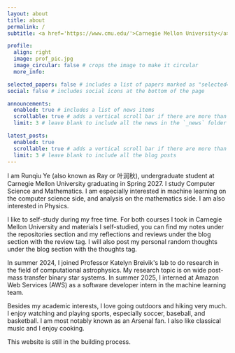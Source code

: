 ```yaml
---
layout: about
title: about
permalink: /
subtitle: <a href='https://www.cmu.edu/'>Carnegie Mellon University</a> 

profile:
  align: right
  image: prof_pic.jpg
  image_circular: false # crops the image to make it circular
  more_info: 

selected_papers: false # includes a list of papers marked as "selected={true}"
social: false # includes social icons at the bottom of the page

announcements:
  enabled: true # includes a list of news items
  scrollable: true # adds a vertical scroll bar if there are more than 3 news items
  limit: 3 # leave blank to include all the news in the `_news` folder

latest_posts:
  enabled: true
  scrollable: true # adds a vertical scroll bar if there are more than 3 new posts items
  limit: 3 # leave blank to include all the blog posts
---
```

I am Runqiu Ye (also known as Ray or 叶润秋), 
undergraduate student at Carnegie Mellon University graduating in Spring 2027. 
I study Computer Science and Mathematics. 
I am especially interested in machine learning on the computer science 
side, and analysis on the mathematics side. I am also interested in Physics.

I like to self-study during my free time. For both courses I took 
in Carnegie Mellon University and materials I self-studied, you can find 
my notes under the repositories 
section and my reflections and reviews under the 
blog section with the review tag. I will also post my personal random thoughts 
under the blog section with the thoughts tag.

In summer 2024, I joined Professor Katelyn Breivik's lab to do research in the
field of computational astrophysics. My research topic is on wide post-mass
transfer binary star systems. In summer 2025, I interned at Amazon Web Services 
(AWS) as a software developer intern in the machine learning team.

Besides my academic interests, I love going outdoors and hiking very much. I
enjoy watching and playing sports, especially soccer, baseball, and basketball.
I am most notably known as an Arsenal fan. 
I also like classical music and I enjoy cooking. 

This website is still in the building process.


